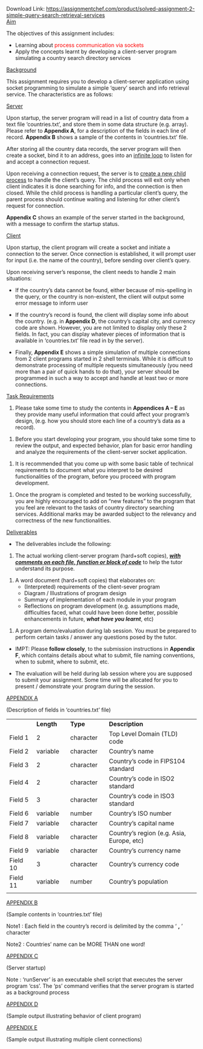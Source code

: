 Download Link: https://assignmentchef.com/product/solved-assignment-2-simple-query-search-retrieval-services
<br>
<u>Aim</u>

The objectives of this assignment includes:

<ul>

 <li>Learning about <span style="color: #ff0000;">process communication via sockets</span></li>

 <li>Apply the concepts learnt by developing a client-server program simulating a country search directory services</li>

</ul>

<u>Background</u>

This assignment requires you to develop a client-server application using socket programming to simulate a simple ‘query’ search and info retrieval service. The characteristics are as follows:

<u>Server</u>

Upon startup, the server program will read in a list of country data from a text file ‘countries.txt’, and store them in some data structure (e.g. array). Please refer to <strong>Appendix A</strong>, for a description of the fields in each line of record. <strong>Appendix B</strong> shows a sample of the contents in ‘countries.txt’ file.




After storing all the country data records, the server program will then create a socket, bind it to an address, goes into an <u>infinite loop</u> to listen for and accept a connection request.

Upon receiving a connection request, the server is to <u>create a new child process</u> to handle the client’s query. The child process will exit only when client indicates it is done searching for info, and the connection is then closed. While the child process is handling a particular client’s query, the parent process should continue waiting and listening for other client’s request for connection.

<strong>Appendix C</strong> shows an example of the server started in the background, with a message to confirm the startup status.

<u>Client</u>

Upon startup, the client program will create a socket and initiate a connection to the server. Once connection is established, it will prompt user for input (i.e. the name of the country), before sending over client’s query.

Upon receiving server’s response, the client needs to handle 2 main situations:

<ul>

 <li>If the country’s data cannot be found, either because of mis-spelling in the query, or the country is non-existent, the client will output some error message to inform user</li>

</ul>




<ul>

 <li>If the country’s record is found, the client will display some info about the country. (e.g. in <strong>Appendix D</strong>, the country’s capital city, and currency code are shown. However, you are not limited to display only these 2 fields. In fact, you can display whatever pieces of information that is available in ‘countries.txt’ file read in by the server).</li>

</ul>

<ul>

 <li>Finally, <strong>Appendix E</strong> shows a simple simulation of multiple connections from 2 client programs started in 2 shell terminals. While it is difficult to demonstrate processing of multiple requests simultaneously (you need more than a pair of quick hands to do that), your server should be programmed in such a way to accept and handle at least two or more connections.</li>

</ul>

<u>Task Requirements</u>

<ol>

 <li>Please take some time to study the contents in <strong>Appendices A – E</strong> as they provide many useful information that could affect your program’s design, (e.g. how you should store each line of a country’s data as a record).</li>

</ol>

<ol>

 <li>Before you start developing your program, you should take some time to review the output, and expected behavior, plan for basic error handling and analyze the requirements of the client-server socket application.</li>

</ol>

<ol>

 <li>It is recommended that you come up with some basic table of technical requirements to document what you interpret to be desired functionalities of the program, before you proceed with program development.</li>

</ol>

<ol>

 <li>Once the program is completed and tested to be working successfully, you are highly encouraged to add on “new features” to the program that you feel are relevant to the tasks of country directory searching services. Additional marks may be awarded subject to the relevancy and correctness of the new functionalities.</li>

</ol>




<u>Deliverables</u>

<ul>

 <li>The deliverables include the following:</li>

</ul>

<ol>

 <li>The actual working client-server program (hard+soft copies), <strong><em><u>with comments on each file, function or block of code</u></em></strong> to help the tutor understand its purpose.</li>

</ol>

<ol>

 <li>A word document (hard+soft copies) that elaborates on:

  <ul>

   <li>(Interpreted) requirements of the client-sever program</li>

   <li>Diagram / Illustrations of program design</li>

   <li>Summary of implementation of each module in your program</li>

   <li>Reflections on program development (e.g. assumptions made, difficulties faced, what could have been done better, possible enhancements in future, <strong><em>what have you learnt</em></strong>, etc)</li>

  </ul></li>

</ol>

<ol>

 <li>A program demo/evaluation during lab session. You must be prepared to perform certain tasks / answer any questions posed by the tutor.</li>

</ol>




<ul>

 <li>IMPT: Please <strong>follow closely</strong>, to the submission instructions in <strong>Appendix F</strong>, which contains details about what to submit, file naming conventions, when to submit, where to submit, etc.</li>

</ul>

<ul>

 <li>The evaluation will be held during lab session where you are supposed to submit your assignment. Some time will be allocated for you to present / demonstrate your program during the session.</li>

</ul>

<u>APPENDIX A</u>

(Description of fields in ‘countries.txt’ file)




<table>

 <tbody>

  <tr>

   <td width="85"></td>

   <td width="94"><strong>Length</strong></td>

   <td width="108"><strong>Type</strong></td>

   <td width="425"><strong>Description</strong></td>

  </tr>

  <tr>

   <td width="85">Field 1</td>

   <td width="94">2</td>

   <td width="108">character</td>

   <td width="425">Top Level Domain (TLD) code</td>

  </tr>

  <tr>

   <td width="85">Field 2</td>

   <td width="94">variable</td>

   <td width="108">character</td>

   <td width="425">Country’s name</td>

  </tr>

  <tr>

   <td width="85">Field 3</td>

   <td width="94">2</td>

   <td width="108">character</td>

   <td width="425">Country’s code in FIPS104 standard</td>

  </tr>

  <tr>

   <td width="85">Field 4</td>

   <td width="94">2</td>

   <td width="108">character</td>

   <td width="425">Country’s code in ISO2 standard</td>

  </tr>

  <tr>

   <td width="85">Field 5</td>

   <td width="94">3</td>

   <td width="108">character</td>

   <td width="425">Country’s code in ISO3 standard</td>

  </tr>

  <tr>

   <td width="85">Field 6</td>

   <td width="94">variable</td>

   <td width="108">number</td>

   <td width="425">Country’s ISO number</td>

  </tr>

  <tr>

   <td width="85">Field 7</td>

   <td width="94">variable</td>

   <td width="108">character</td>

   <td width="425">Country’s capital name</td>

  </tr>

  <tr>

   <td width="85">Field 8</td>

   <td width="94">variable</td>

   <td width="108">character</td>

   <td width="425">Country’s region (e.g. Asia, Europe, etc)</td>

  </tr>

  <tr>

   <td width="85">Field 9</td>

   <td width="94">variable</td>

   <td width="108">character</td>

   <td width="425">Country’s currency name</td>

  </tr>

  <tr>

   <td width="85">Field 10</td>

   <td width="94">3</td>

   <td width="108">character</td>

   <td width="425">Country’s currency code</td>

  </tr>

  <tr>

   <td width="85">Field 11</td>

   <td width="94">variable</td>

   <td width="108">number</td>

   <td width="425">Country’s population</td>

  </tr>

  <tr>

   <td width="85"></td>

   <td width="94"></td>

   <td width="108"></td>

   <td width="425"></td>

  </tr>

 </tbody>

</table>

<u>APPENDIX B</u>

(Sample contents in ‘countries.txt’ file)

Note1 : Each field in the country’s record is delimited by the comma ‘ <strong>,</strong> ’ character

Note2 : Countries’ name can be MORE THAN one word!

<u>APPENDIX C</u>

(Server startup)

Note : ‘runServer’ is an executable shell script that executes the server program ‘css’. The ‘ps’ command verifies that the server program is started as a background process




<u>APPENDIX D</u>

(Sample output illustrating behavior of client program)







<u>APPENDIX E</u>

(Sample output illustrating multiple client connections)





